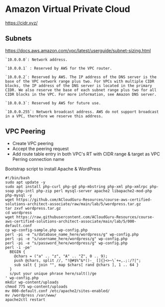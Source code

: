 # Amazon Virtual Private Cloud

https://cidr.xyz/

## Subnets
https://docs.aws.amazon.com/vpc/latest/userguide/subnet-sizing.html

    `10.0.0.0`: Network address.  

    `10.0.0.1` : Reserved by AWS for the VPC router.  

    `10.0.0.2`: Reserved by AWS. The IP address of the DNS server is the base of the VPC network range plus two. For VPCs with multiple CIDR blocks, the IP address of the DNS server is located in the primary CIDR. We also reserve the base of each subnet range plus two for all CIDR blocks in the VPC. For more information, see Amazon DNS server.  

    `10.0.0.3`: Reserved by AWS for future use.  

    `10.0.0.255`: Network broadcast address. AWS do not support broadcast in a VPC, therefore we reserve this address.  

 ## VPC Peering
 - Create VPC peering
 - Accept the peering request
 - Add route table entry in both VPC's RT with CIDR range & target as VPC Perring connection name

Bootstrap script to install Apache & WordPress
```
#!/bin/bash
sudo apt update -y
sudo apt install php-curl php-gd php-mbstring php-xml php-xmlrpc php-soap php-intl php-zip perl mysql-server apache2 libapache2-mod-php php-mysql -y
wget https://github.com/ACloudGuru-Resources/course-aws-certified-solutions-architect-associate/raw/main/lab/5/wordpress.tar.gz
tar zxvf wordpress.tar.gz
cd wordpress
wget https://raw.githubusercontent.com/ACloudGuru-Resources/course-aws-certified-solutions-architect-associate/main/lab/5/000-default.conf
cp wp-config-sample.php wp-config.php
perl -pi -e "s/database_name_here/wordpress/g" wp-config.php
perl -pi -e "s/username_here/wordpress/g" wp-config.php
perl -pi -e "s/password_here/wordpress/g" wp-config.php
perl -i -pe'
  BEGIN {
    @chars = ("a" .. "z", "A" .. "Z", 0 .. 9);
    push @chars, split //, "!@#$%^&*()-_ []{}<>~\`+=,.;:/?|";
    sub salt { join "", map $chars[ rand @chars ], 1 .. 64 }
  }
  s/put your unique phrase here/salt()/ge
' wp-config.php
mkdir wp-content/uploads
chmod 775 wp-content/uploads
mv 000-default.conf /etc/apache2/sites-enabled/
mv /wordpress /var/www/
apache2ctl restart
```
